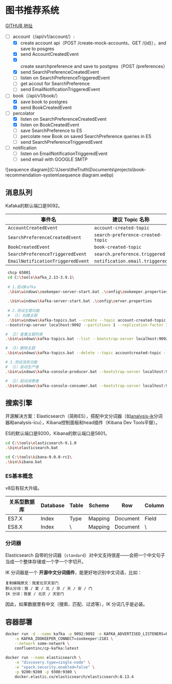 # 图书推荐系统

[GITHUB 地址](https://github.com/lombocska/udemy-microservices-example/tree/master)



- [ ] account（/api/v1/account/）:
  - [x] create account api（POST /create-mock-accounts、GET /{id}），and save to posgres
  - [x] send AccountCreatedEvent
  - [x] create searchpreference and save to postgres（POST /preferences）
  - [x] send SearchPreferenceCreatedEvent
  - [ ] listen on SearchPreferenceTriggeredEvent
  - [ ] get accout for SearchPreference
  - [ ] send EmailNotificationTriggeredEvent
- [ ] book（/api/v1/book/）
  - [x] save book to postgres
  - [x] send BookCreatedEvent
- [ ] percolator
  - [x] listen on SearchPreferenceCreatedEvent
  - [x] listen on BookCreatedEvent
  - [ ] save SearchPreference to ES
  - [ ] percolate new Book on saved SearchPreference queries in ES
  - [ ] send SearchPreferenceTriggeredEvent
- [ ] notification
  - [ ] listen on EmailNotificationTriggeredEvent
  - [ ] send email with GOOGLE SMTP

![sequence diagram](C:\Users\theTruth\Documents\projects\book-recommendation-system\sequence diagram.webp)



## 消息队列

Kafaka的默认端口是9092。



| 事件名                            | 建议 Topic 名称                   |
| --------------------------------- | --------------------------------- |
| `AccountCreatedEvent`             | `account-created-topic`           |
| `SearchPreferenceCreatedEvent`    | `search-preference-created-topic` |
| `BookCreatedEvent`                | `book-created-topic`              |
| `SearchPreferenceTriggeredEvent`  | `search.preference.triggered`     |
| `EmailNotificationTriggeredEvent` | `notification.email.triggered`    |



```bash
 chcp 65001
 cd C:\tools\kafka_2.13-3.9.1\
 
 # 1.启动Kafka
 .\bin\windows\zookeeper-server-start.bat .\config\zookeeper.properties
 
 .\bin\windows\kafka-server-start.bat .\config\server.properties
 
 # 2.测试主题功能
 # （1）创建主题
 .\bin\windows\kafka-topics.bat --create --topic account-created-topic \
--bootstrap-server localhost:9092 --partitions 1 --replication-factor 1

# （2）查看主题列表
.\bin\windows\kafka-topics.bat --list --bootstrap-server localhost:9092

# （3）删除主题
.\bin\windows\kafka-topics.bat --delete --topic accountcreated-topic --bootstrap-server localhost:9092

# 3.测试消息功能
# （1）启动生产者
.\bin\windows\kafka-console-producer.bat --bootstrap-server localhost:9092 --topic account-created-topic

# （2）启动消费者
.\bin\windows\kafka-console-consumer.bat --bootstrap-server localhost:9092 --topic account-created-topic --from-beginning
```



## 搜索引擎

开源解决方案：Elasticsearch（简称ES），搭配中文分词器（如[analysis-ik](https://github.com/infinilabs/analysis-ik)分词器和analysis-icu），Kibana控制面板和head插件（Kibana Dev Tools平替）。

ES的默认端口是9200，Kibana的默认端口是5601。

```bash
cd C:\tools\elasticsearch-9.1.0
.\bin\elasticsearch.bat

cd C:\tools\kibana-9.0.0-rc1\
.\bin\kibana.bat

```

### 

### ES基本概念

v8后有较大升级。

| 关系型数据库 | Database | Table | Scheme  | Row      | Column |
| ------------ | -------- | ----- | ------- | -------- | ------ |
| ES7.X        | Index    | Type  | Mapping | Document | Field  |
| ES8.X        | Index    | \     | Mapping | Document | \      |

### 分词器

Elasticsearch 自带的分词器（`standard`）对中文支持很差——会把一个中文句子当成一个整体存储或一个字一个字切开。

IK 分词器是一个 **开源中文分词插件**，能更好地识别中文词语，比如：

```
复制编辑原文：我爱北京天安门
默认分词：我 / 爱 / 北 / 京 / 天 / 安 / 门
IK 分词：我爱 / 北京 / 天安门
```

因此，如果数据里有中文（搜索、匹配、过滤等），IK 分词几乎是必装。



## 容器部署

```bash
docker run -d --name kafka -p 9092:9092 -e KAFKA_ADVERTISED_LISTENERS=PLAINTEXT://localhost:9092 \
    -e KAFKA_ZOOKEEPER_CONNECT=zookeeper:2181 \
    --network some-network \
    confluentinc/cp-kafka:latest
    
docker run --name elasticsearch \
    -e "discovery.type=single-node" \
    -e "xpack.security.enabled=false" \
    -p 9200:9200 -p 9300:9300 \
    docker.elastic.co/elasticsearch/elasticsearch:8.13.4
    

```


